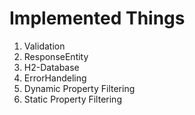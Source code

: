 # Implemented Things
1) Validation  
2) ResponseEntity 
3) H2-Database 
4) ErrorHandeling
5) Dynamic Property Filtering
6) Static Property Filtering
